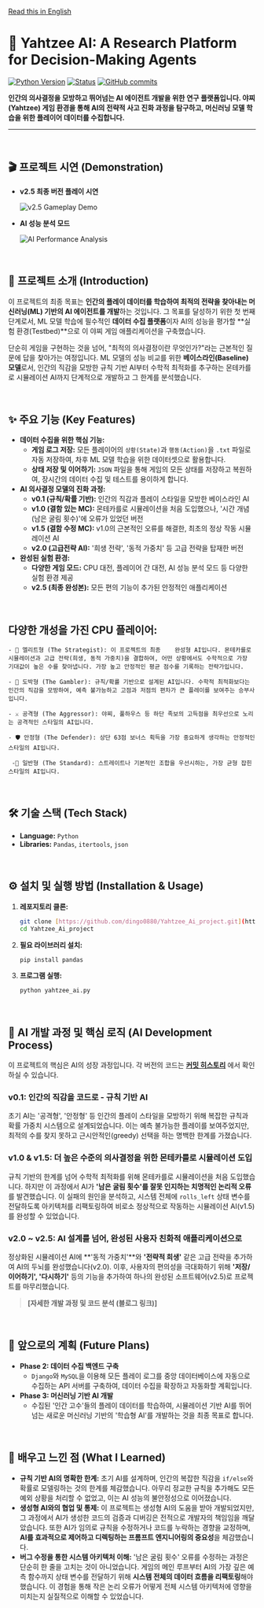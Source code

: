 [Read this in English](./README.md)

# 🎲 Yahtzee AI: A Research Platform for Decision-Making Agents

[![Python Version](https://img.shields.io/badge/Python-3.9%2B-blue?logo=python)](https://www.python.org/)
[![Status](https://img.shields.io/badge/Status-v2.5%20Completed-success)]()
[![GitHub commits](https://img.shields.io/github/commits-since/dingo0880/Yahtzee_Ai_project/v2.5?label=Commits%20since%20v2.5)](https://github.com/dingo0880/Yahtzee_Ai_project/commits/main)

**인간의 의사결정을 모방하고 뛰어넘는 AI 에이전트 개발을 위한 연구 플랫폼입니다. 야찌(Yahtzee) 게임 환경을 통해 AI의 전략적 사고 진화 과정을 탐구하고, 머신러닝 모델 학습을 위한 플레이어 데이터를 수집합니다.**

---

<br>

## 🎬 프로젝트 시연 (Demonstration)

* **v2.5 최종 버전 플레이 시연**

    ![v2.5 Gameplay Demo](./assets/play.gif)

* **AI 성능 분석 모드**

    ![AI Performance Analysis](./assets/statistics.png)

<br>

## 📖 프로젝트 소개 (Introduction)

이 프로젝트의 최종 목표는 **인간의 플레이 데이터를 학습하여 최적의 전략을 찾아내는 머신러닝(ML) 기반의 AI 에이전트를 개발**하는 것입니다. 그 목표를 달성하기 위한 첫 번째 단계로서, ML 모델 학습에 필수적인 **데이터 수집 플랫폼**이자 AI의 성능을 평가할 **실험 환경(Testbed)**으로 이 야찌 게임 애플리케이션을 구축했습니다.

단순히 게임을 구현하는 것을 넘어, "최적의 의사결정이란 무엇인가?"라는 근본적인 질문에 답을 찾아가는 여정입니다. ML 모델의 성능 비교를 위한 **베이스라인(Baseline) 모델**로서, 인간의 직감을 모방한 규칙 기반 AI부터 수학적 최적화를 추구하는 몬테카를로 시뮬레이션 AI까지 단계적으로 개발하고 그 한계를 분석했습니다.

<br>

## ✨ 주요 기능 (Key Features)

- **데이터 수집을 위한 핵심 기능:**
    - **게임 로그 저장:** 모든 플레이어의 `상황(State)`과 `행동(Action)`을 `.txt` 파일로 자동 저장하여, 차후 ML 모델 학습을 위한 데이터셋으로 활용합니다.
    - **상태 저장 및 이어하기:** `JSON` 파일을 통해 게임의 모든 상태를 저장하고 복원하여, 장시간의 데이터 수집 및 테스트를 용이하게 합니다.
- **AI 의사결정 모델의 진화 과정:**
    - **v0.1 (규칙/확률 기반):** 인간의 직감과 플레이 스타일을 모방한 베이스라인 AI
    - **v1.0 (결함 있는 MC):** 몬테카를로 시뮬레이션을 처음 도입했으나, '시간 개념(남은 굴림 횟수)'에 오류가 있었던 버전
    - **v1.5 (결함 수정 MC):** v1.0의 근본적인 오류를 해결한, 최초의 정상 작동 시뮬레이션 AI
    - **v2.0 (고급전략 AI):** '희생 전략', '동적 가중치' 등 고급 전략을 탑재한 버전
- **완성된 실험 환경:**
    - **다양한 게임 모드:** CPU 대전, 플레이어 간 대전, AI 성능 분석 모드 등 다양한 실험 환경 제공
    - **v2.5 (최종 완성본):** 모든 편의 기능이 추가된 안정적인 애플리케이션
    
<br>

## 다양한 개성을 가진 CPU 플레이어:

    - 🤖 엘리트형 (The Strategist): 이 프로젝트의 최종    완성형 AI입니다. 몬테카를로 시뮬레이션과 고급 전략(희생, 동적 가중치)을 결합하여, 어떤 상황에서도 수학적으로 가장 기대값이 높은 수를 찾아냅니다. 가장 높고 안정적인 평균 점수를 기록하는 전략가입니다.

    - 🎰 도박형 (The Gambler): 규칙/확률 기반으로 설계된 AI입니다. 수학적 최적화보다는 인간의 직감을 모방하여, 예측 불가능하고 고점과 저점의 편차가 큰 플레이를 보여주는 승부사입니다.

    - ⚔️ 공격형 (The Aggressor): 야찌, 풀하우스 등 하단 족보의 고득점을 최우선으로 노리는 공격적인 스타일의 AI입니다.

    - 🛡️ 안정형 (The Defender): 상단 63점 보너스 획득을 가장 중요하게 생각하는 안정적인 스타일의 AI입니다.

     -🧐 일반형 (The Standard): 스트레이트나 기본적인 조합을 우선시하는, 가장 균형 잡힌 스타일의 AI입니다.

<br>

## 🛠️ 기술 스택 (Tech Stack)

- **Language:** `Python`
- **Libraries:** `Pandas`, `itertools`, `json`

<br>

## ⚙️ 설치 및 실행 방법 (Installation & Usage)

1.  **레포지토리 클론:**
    ```bash
    git clone [https://github.com/dingo0880/Yahtzee_Ai_project.git](https://github.com/dingo0880/Yahtzee_Ai_project.git)
    cd Yahtzee_Ai_project
    ```
2.  **필요 라이브러리 설치:**
    ```bash
    pip install pandas
    ```
3.  **프로그램 실행:**
    ```bash
    python yahtzee_ai.py
    ```

<br>

## 🧠 AI 개발 과정 및 핵심 로직 (AI Development Process)

이 프로젝트의 핵심은 AI의 성장 과정입니다. 각 버전의 코드는 **[커밋 히스토리](https://github.com/dingo0880/Yahtzee_Ai_project/commits/main)** 에서 확인하실 수 있습니다.

### v0.1: 인간의 직감을 코드로 - 규칙 기반 AI
초기 AI는 '공격형', '안정형' 등 인간의 플레이 스타일을 모방하기 위해 복잡한 규칙과 확률 가중치 시스템으로 설계되었습니다. 이는 예측 불가능한 플레이를 보여주었지만, 최적의 수를 찾지 못하고 근시안적인(greedy) 선택을 하는 명백한 한계를 가졌습니다.

### v1.0 & v1.5: 더 높은 수준의 의사결정을 위한 몬테카를로 시뮬레이션 도입
규칙 기반의 한계를 넘어 수학적 최적화를 위해 몬테카를로 시뮬레이션을 처음 도입했습니다. 하지만 이 과정에서 AI가 **'남은 굴림 횟수'를 잘못 인지하는 치명적인 논리적 오류**를 발견했습니다. 이 실패의 원인을 분석하고, 시스템 전체에 `rolls_left` 상태 변수를 전달하도록 아키텍처를 리팩토링하여 비로소 정상적으로 작동하는 시뮬레이션 AI(v1.5)를 완성할 수 있었습니다.

### v2.0 ~ v2.5: AI 설계를 넘어, 완성된 사용자 친화적 애플리케이션으로
정상화된 시뮬레이션 AI에 **'동적 가중치'**와 **'전략적 희생'** 같은 고급 전략을 추가하여 AI의 두뇌를 완성했습니다(v2.0). 이후, 사용자의 편의성을 극대화하기 위해 **'저장/이어하기', '다시하기'** 등의 기능을 추가하여 하나의 완성된 소프트웨어(v2.5)로 프로젝트를 마무리했습니다.

> **[자세한 개발 과정 및 코드 분석 (블로그 링크)]**

<br>

## 🚀 앞으로의 계획 (Future Plans)

- **Phase 2: 데이터 수집 백엔드 구축**
    - `Django`와 `MySQL`을 이용해 모든 플레이 로그를 중앙 데이터베이스에 자동으로 수집하는 API 서버를 구축하여, 데이터 수집을 확장하고 자동화할 계획입니다.
- **Phase 3: 머신러닝 기반 AI 개발**
    - 수집된 '인간 고수'들의 플레이 데이터를 학습하여, 시뮬레이션 기반 AI를 뛰어넘는 새로운 머신러닝 기반의 '학습형 AI'를 개발하는 것을 최종 목표로 합니다.

<br>

## 🤔 배우고 느낀 점 (What I Learned)

- **규칙 기반 AI의 명확한 한계:** 초기 AI를 설계하며, 인간의 복잡한 직감을 `if/else`와 확률로 모델링하는 것의 한계를 체감했습니다. 아무리 정교한 규칙을 추가해도 모든 예외 상황을 처리할 수 없었고, 이는 AI 성능의 불안정성으로 이어졌습니다.
- **생성형 AI와의 협업 및 통제:** 이 프로젝트는 생성형 AI의 도움을 받아 개발되었지만, 그 과정에서 AI가 생성한 코드의 검증과 디버깅은 전적으로 개발자의 책임임을 깨달았습니다. 또한 AI가 임의로 규칙을 수정하거나 코드를 누락하는 경향을 교정하며, **AI를 효과적으로 제어하고 디렉팅하는 프롬프트 엔지니어링의 중요성**을 체감했습니다.
- **버그 수정을 통한 시스템 아키텍처 이해:** '남은 굴림 횟수' 오류를 수정하는 과정은 단순히 한 줄을 고치는 것이 아니었습니다. 게임의 메인 루프부터 AI의 가장 깊은 예측 함수까지 상태 변수를 전달하기 위해 **시스템 전체의 데이터 흐름을 리팩토링**해야 했습니다. 이 경험을 통해 작은 논리 오류가 어떻게 전체 시스템 아키텍처에 영향을 미치는지 실질적으로 이해할 수 있었습니다.
